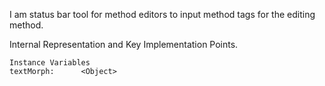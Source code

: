 I am status bar tool for method editors to input method tags for the editing method.
 
Internal Representation and Key Implementation Points.

    Instance Variables
	textMorph:		<Object>